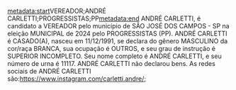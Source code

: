 <metadata:start>VEREADOR;ANDRÉ CARLETTI;PROGRESSISTAS;PP<metadata:end>
ANDRÉ CARLETTI, é candidato a VEREADOR pelo município de SÃO JOSÉ DOS CAMPOS - SP na eleição MUNICIPAL de 2024 pelo PROGRESSISTAS (PP). ANDRÉ CARLETTI é CASADO(A), nasceu em 11/12/1991, se declara do gênero MASCULINO da cor/raça BRANCA, sua ocupação é OUTROS, e seu grau de instrução é SUPERIOR INCOMPLETO. Seu nome completo é ANDRÉ CARLETTI, e seu número de urna é 11117.
ANDRÉ CARLETTI não declarou bens.
As redes sociais de ANDRÉ CARLETTI são:https://www.instagram.com/carletti.andre/;